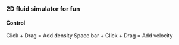 ### 2D fluid simulator for fun
#### Control
Click + Drag = Add density
Space bar + Click + Drag = Add velocity
